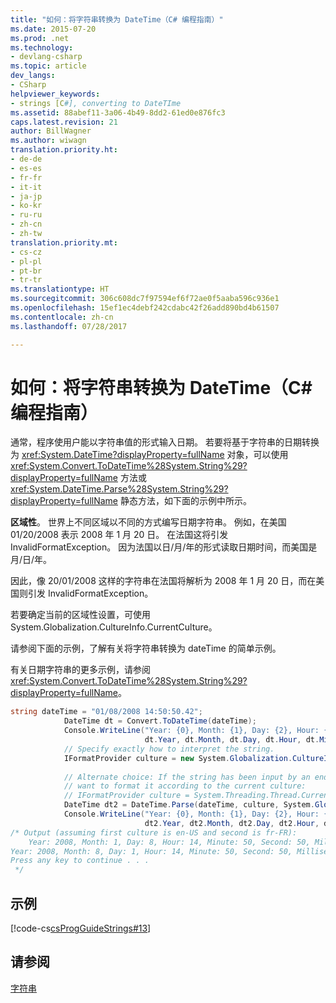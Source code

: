 ```yaml
---
title: "如何：将字符串转换为 DateTime（C# 编程指南）"
ms.date: 2015-07-20
ms.prod: .net
ms.technology:
- devlang-csharp
ms.topic: article
dev_langs:
- CSharp
helpviewer_keywords:
- strings [C#], converting to DateTIme
ms.assetid: 88abef11-3a06-4b49-8dd2-61ed0e876fc3
caps.latest.revision: 21
author: BillWagner
ms.author: wiwagn
translation.priority.ht:
- de-de
- es-es
- fr-fr
- it-it
- ja-jp
- ko-kr
- ru-ru
- zh-cn
- zh-tw
translation.priority.mt:
- cs-cz
- pl-pl
- pt-br
- tr-tr
ms.translationtype: HT
ms.sourcegitcommit: 306c608dc7f97594ef6f72ae0f5aaba596c936e1
ms.openlocfilehash: 15ef1ec4debf242cdabc42f26add890bd4b61507
ms.contentlocale: zh-cn
ms.lasthandoff: 07/28/2017

---
```

# <a name="how-to-convert-a-string-to-a-datetime-c-programming-guide"></a>如何：将字符串转换为 DateTime（C# 编程指南）
通常，程序使用户能以字符串值的形式输入日期。 若要将基于字符串的日期转换为 <xref:System.DateTime?displayProperty=fullName> 对象，可以使用 <xref:System.Convert.ToDateTime%28System.String%29?displayProperty=fullName> 方法或 <xref:System.DateTime.Parse%28System.String%29?displayProperty=fullName> 静态方法，如下面的示例中所示。  
  
 **区域性**。  世界上不同区域以不同的方式编写日期字符串。  例如，在美国 01/20/2008 表示 2008 年 1 月 20 日。  在法国这将引发 InvalidFormatException。 因为法国以日/月/年的形式读取日期时间，而美国是月/日/年。  
  
 因此，像 20/01/2008 这样的字符串在法国将解析为 2008 年 1 月 20 日，而在美国则引发 InvalidFormatException。  
  
 若要确定当前的区域性设置，可使用 System.Globalization.CultureInfo.CurrentCulture。  
  
 请参阅下面的示例，了解有关将字符串转换为 dateTime 的简单示例。  
  
 有关日期字符串的更多示例，请参阅 <xref:System.Convert.ToDateTime%28System.String%29?displayProperty=fullName>。  
  
```csharp  
string dateTime = "01/08/2008 14:50:50.42";  
            DateTime dt = Convert.ToDateTime(dateTime);  
            Console.WriteLine("Year: {0}, Month: {1}, Day: {2}, Hour: {3}, Minute: {4}, Second: {5}, Millisecond: {6}",  
                              dt.Year, dt.Month, dt.Day, dt.Hour, dt.Minute, dt.Second, dt.Millisecond);  
            // Specify exactly how to interpret the string.  
            IFormatProvider culture = new System.Globalization.CultureInfo("fr-FR", true);  
  
            // Alternate choice: If the string has been input by an end user, you might    
            // want to format it according to the current culture:   
            // IFormatProvider culture = System.Threading.Thread.CurrentThread.CurrentCulture;  
            DateTime dt2 = DateTime.Parse(dateTime, culture, System.Globalization.DateTimeStyles.AssumeLocal);  
            Console.WriteLine("Year: {0}, Month: {1}, Day: {2}, Hour: {3}, Minute: {4}, Second: {5}, Millisecond: {6}",  
                              dt2.Year, dt2.Month, dt2.Day, dt2.Hour, dt2.Minute, dt2.Second, dt2.Millisecond  
/* Output (assuming first culture is en-US and second is fr-FR):  
    Year: 2008, Month: 1, Day: 8, Hour: 14, Minute: 50, Second: 50, Millisecond: 420  
Year: 2008, Month: 8, Day: 1, Hour: 14, Minute: 50, Second: 50, Millisecond: 420  
Press any key to continue . . .  
 */  
```  
  
## <a name="example"></a>示例  
 [!code-cs[csProgGuideStrings#13](../../../csharp/programming-guide/strings/codesnippet/CSharp/how-to-convert-a-string-to-a-datetime_1.cs)]  
  
## <a name="see-also"></a>请参阅  
 [字符串](../../../csharp/programming-guide/strings/index.md)

